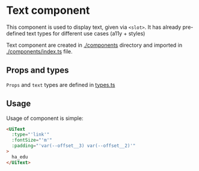 # Text component

This component is used to display text, given via `<slot>`. It has already pre-defined text types for different use cases (a11y + styles)

Text component are created in [./components](./components/) directory and imported in [./components/index.ts](./components/index.ts) file.

## Props and types

`Props` and `text` types are defined in [types.ts](types.ts)

## Usage

Usage of component is simple:

```html
<UiText
  :type="'link'"
  :fontSize="'m'"
  :padding="'var(--offset__3) var(--offset__2)'"
>
  ha_edu
</UiText>
```

